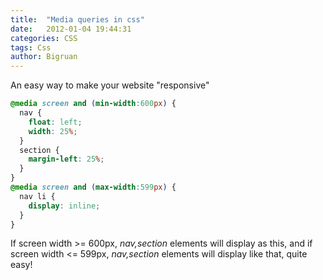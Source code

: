```yaml
---
title:  "Media queries in css"
date:   2012-01-04 19:44:31
categories: CSS
tags: Css
author: Bigruan
---
```


An easy way to make your website "responsive"

```css
@media screen and (min-width:600px) {
  nav {
    float: left;
    width: 25%;
  }
  section {
    margin-left: 25%;
  }
}
@media screen and (max-width:599px) {
  nav li {
    display: inline;
  }
}
```

If screen width >= 600px, *nav,section* elements will display as this, and if screen width <= 599px, *nav,section* elements will display like that, quite easy!
